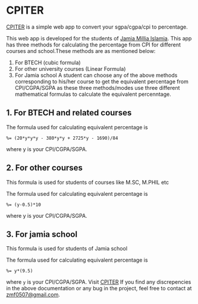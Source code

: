 # CPITER
[CPITER](https://zmf.000webhostapp.com/cpiter) is a simple web app to convert your sgpa/cgpa/cpi to percentage.

This web app is developed for the students of [Jamia Millia Islamia](http://jmi.ac.in).
This app has three methods for calculating the percentage from CPI for different courses and school.These methods are as mentioned below:
1. For BTECH (cubic formula)
2. For other university courses (Linear Formula)
3. For Jamia school 
A student can choose any of the above methods corresponding to his/her course to get the equivalent percentage from CPI/CGPA/SGPA as these three methods/modes use three different mathematical formulas to calculate the equivalent percenntage.

## 1. For BTECH and related courses

The formula used for calculating equivalent percentage is 

```
%= (20*y*y*y - 380*y*y + 2725*y - 1690)/84
```

where y is your CPI/CGPA/SGPA.

## 2. For other courses

This formula is used for students of courses like M.SC, M.PHIL etc

The formula used for calculating equivalent percentage is 

```
%= (y-0.5)*10
```

where y is your CPI/CGPA/SGPA.

## 3. For jamia school

This formula is used for students of Jamia school

The formula used for calculating equivalent percentage is 

```
%= y*(9.5)
```

where ```y``` is your CPI/CGPA/SGPA.
Visit [CPITER](https://zmf.000webhostapp.com/cpiter)
If you find any discrepencies in the above documentation or any bug in the project, feel free to contact at zmf0507@gmail.com.


